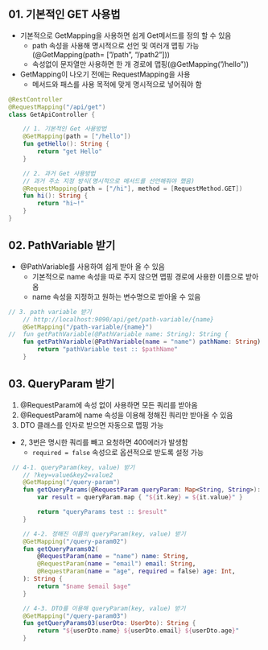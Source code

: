 ## 01. 기본적인 GET 사용법

- 기본적으로 GetMapping을 사용하면 쉽게 Get메서드를 정의 할 수 있음
    - path 속성을 사용해 명시적으로 선언 및 여러개 맵핑 가능(@GetMapping(path= [”/path”, “/path2”]))
    - 속성없이 문자열만 사용하면 한 개 경로에 맵핑(@GetMapping(”/hello”))
- GetMapping이 나오기 전에는 RequestMapping을 사용
    - 메서드와 패스를 사용 목적에 맞게 명시적으로 넣어줘야 함

```kotlin
@RestController
@RequestMapping("/api/get")
class GetApiController {

    // 1. 기본적인 Get 사용방법
    @GetMapping(path = ["/hello"])
    fun getHello(): String {
        return "get Hello"
    }

    // 2. 과거 Get 사용방법
    // 과거 주소 지정 방식(명시적으로 메서드를 선언해줘야 했음)
    @RequestMapping(path = ["/hi"], method = [RequestMethod.GET])
    fun hi(): String {
        return "hi~!"
    }
}
```

## 02. PathVariable 받기

- @PathVariable를 사용하여 쉽게 받아 올 수 있음
    - 기본적으로 name 속성을 따로 주지 않으면 맵핑 경로에 사용한 이름으로 받아옴
    - name 속성을 지정하고 원하는 변수명으로 받아올 수 있음

```kotlin
// 3. path variable 받기
    // http://localhost:9090/api/get/path-variable/{name}
    @GetMapping("/path-variable/{name}")
//  fun getPathVariable(@PathVariable name: String): String {
    fun getPathVariable(@PathVariable(name = "name") pathName: String): String { // 받는 이름과 사용 이름을 다르게 설정
        return "pathVariable test :: $pathName"
    }
```

## 03. QueryParam 받기

1. @RequestParam에 속성 없이 사용하면 모든 쿼리를 받아옴
2. @RequestParam에 name 속성을 이용해 정해진 쿼리만 받아올 수 있음
3. DTO 클래스를 인자로 받으면 자동으로 맵핑 가능
- 2, 3번은 명시한 쿼리를 빼고 요청하면 400에러가 발생함
    - `required = false` 속성으로 옵션적으로 받도록 설정 가능

```kotlin
 // 4-1. queryParam(key, value) 받기
    // ?key=value&key2=value2
    @GetMapping("/query-param")
    fun getQueryParams(@RequestParam queryParam: Map<String, String>): String {
        var result = queryParam.map { "${it.key} = ${it.value}" }

        return "queryParams test :: $result"
    }

    // 4-2. 정해진 이름의 queryParam(key, value) 받기
    @GetMapping("/query-param02")
    fun getQueryParams02(
        @RequestParam(name = "name") name: String,
        @RequestParam(name = "email") email: String,
        @RequestParam(name = "age", required = false) age: Int,
    ): String {
        return "$name $email $age"
    }

    // 4-3. DTO를 이용해 queryParam(key, value) 받기
    @GetMapping("/query-param03")
    fun getQueryParams03(userDto: UserDto): String {
        return "${userDto.name} ${userDto.email} ${userDto.age}"
    }
```
